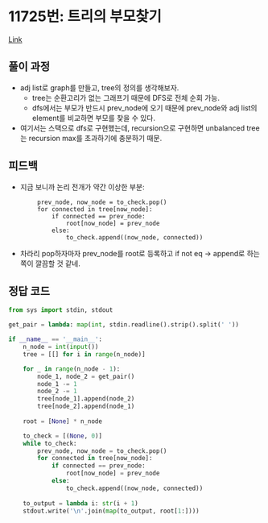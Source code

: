 # 11725번: 트리의 부모찾기
[Link](https://www.acmicpc.net/problem/11725)

## 풀이 과정
* adj list로 graph를 만들고, tree의 정의를 생각해보자.
  * tree는 순환고리가 없는 그래프기 때문에 DFS로 전체 순회 가능.
  * dfs에서는 부모가 반드시 prev_node에 오기 때문에 prev_node와 adj list의 element를 비교하면 부모를 찾을 수 있다.
* 여기서는 스택으로 dfs로 구현했는데, recursion으로 구현하면 unbalanced tree는 recursion max를 초과하기에 충분하기 때문.
 
## 피드백
* 지금 보니까 논리 전개가 약간 이상한 부분:
```
        prev_node, now_node = to_check.pop()
        for connected in tree[now_node]:
            if connected == prev_node:
                root[now_node] = prev_node
            else:
                to_check.append((now_node, connected))
```
* 차라리 pop하자마자 prev_node를 root로 등록하고 if not eq -> append로 하는쪽이 깔끔할 것 같네.

## 정답 코드
```python
from sys import stdin, stdout

get_pair = lambda: map(int, stdin.readline().strip().split(' '))

if __name__ == '__main__':
    n_node = int(input())
    tree = [[] for i in range(n_node)]

    for _ in range(n_node - 1):
        node_1, node_2 = get_pair()
        node_1 -= 1
        node_2 -= 1
        tree[node_1].append(node_2)
        tree[node_2].append(node_1)
        
    root = [None] * n_node

    to_check = [(None, 0)]
    while to_check:
        prev_node, now_node = to_check.pop()
        for connected in tree[now_node]:
            if connected == prev_node:
                root[now_node] = prev_node
            else:
                to_check.append((now_node, connected))
    
    to_output = lambda i: str(i + 1)
    stdout.write('\n'.join(map(to_output, root[1:])))
```
